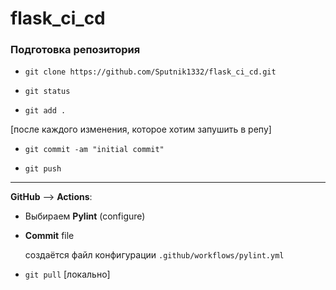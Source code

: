 # flask_ci_cd

### Подготовка репозитория
- `git clone https://github.com/Sputnik1332/flask_ci_cd.git`


- `git status`


- `git add .`

[после каждого изменения, которое хотим запушить в репу]
- `git commit -am "initial commit"`

- `git push`

-----

**GitHub** --> **Actions**:

- Выбираем **Pylint** (configure)


- **Commit** file

    создаётся файл конфигурации
`.github/workflows/pylint.yml`


- `git pull` [локально]